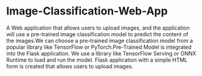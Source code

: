 # Image-Classification-Web-App

 A Web application that allows users to upload images, and the application will use a pre-trained image classification model to predict the content of the images.We can choose a pre-trained image classification model from a popular library like TensorFlow or PyTorch.Pre-Trained Model is integrated into the Flask application. We use a library like TensorFlow Serving or ONNX Runtime to load and run the model. Flask application with a simple HTML form is created that allows users to upload images.
